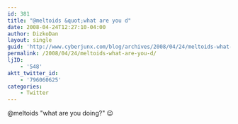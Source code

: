 ```yaml
---
id: 381
title: "@meltoids &quot;what are you d"
date: 2008-04-24T12:27:10-04:00
author: DizkoDan
layout: single
guid: 'http://www.cyberjunx.com/blog/archives/2008/04/24/meltoids-what-are-you-d/'
permalink: /2008/04/24/meltoids-what-are-you-d/
ljID:
    - '548'
aktt_twitter_id:
    - '796060625'
categories:
    - Twitter
---
```


@meltoids "what are you doing?" 😉